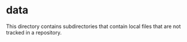 # data

This directory contains subdirectories that contain local files that are not tracked in a repository.
